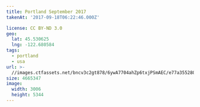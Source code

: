 ```yaml
---
title: Portland September 2017
takenAt: '2017-09-18T06:22:46.000Z'

license: CC BY-ND 3.0
geo:
  lat: 45.530625
  lng: -122.680584
tags:
  - portland
  - usa
url: >-
  //images.ctfassets.net/bncv3c2gt878/6ywA7704ahZp6txjPSmAEC/e77a3552803b799606d5d3086b802237/portland-september-2017_36607140114_o
size: 4665347
image:
  width: 3006
  height: 5344
---
```

